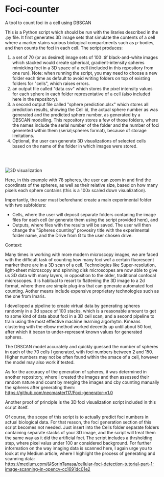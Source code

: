 # Foci-counter
A tool to count foci in a cell using DBSCAN

This is a Python script which should be run with the liraries described in the .py file. It first generates 3D image sets that simulate the contents of a cell where a marker stains various biological compartments such as p-bodies, and then counts the foci in each cell. The script produces:
1.  a set of 70 (or as desired) image sets of 100 .tif black-and-white images which stacked would create spherical, gradient-intensity spheres mimicking foci in a 3D space of a cell (included in this repository from one run). Note: when running the script, you may need to choose a new folder each time as default to avoid writing folders on top of existing folders for "cells", which raises errors.
2.  an output file called "data.csv" which stores the pixel intensity values for each sphere in each folder representative of a cell (also included here in the repository).
3.  a second output file called "sphere prediction.xlsx" which stores all prediction results, showing the Cell id, the actual sphere number as was generated and the predicted sphere number, as generated by a DBSCAN modelling.
This repository stores a few of those folders, where the names include the serial number of the folder and the number of foci genereted within them
(serial;spheres format), because of storage limitations.
4. Optional, the user can generate 3D visualizations of selected cells based on the name of the folder in which images were stored.
<br >
<br >

![3D visualization](https://github.com/neomaster117/Foci-counter/assets/47111504/899f805c-1458-4a2c-a755-48ad51b8cd6d)
<br >

Here, in this example with 78 spheres, the user can zoom in and find the coordinats of the spheres, as well as their relative size, based on how many pixels each sphere contains (this is a 100x scaled down visualization).


Importantly, the user must beforehand create a main experimental folder with two subfolders: 
- Cells, where the user will deposit separate folders contaning the image files for each cell (or generate them using the script provided here), and
- Outputs, where files with the results will be saved.
The user will then change the "Spheres counting" provosiry title with the experimental folder name, and the Drive from G to the user chosen drive.


Context:

Many times in working with more modern microscopy images, we are faced with the difficult task of counting how many foci wof a certain fluorescent marker there are in a 3D scan of a cell. Technologies like Super-resolution, light-sheet microscopy and spinning disk microscopes are now able to give us 3D data with many layers, in opposition to the older, traditional confocal microscopes. It is habitual to resort to flattening the 3D image to a 2d format, where there are simple plug-ins that can generate automated foci counting. Aother means include expensive proprietary technologies such as the one from Imaris.

I develloped a pipeline to create virtual data by generating spheres randomly in a 3d space of 100 stacks, which is a reasonable amount to get to some kind of data about foci in a 3D cell scan, and a second pipeline to train using the most effective machine learning algorhytm. Kmeans clustering with the elbow method worked decently up until about 50 foci, after which it becan to under-represent known values for generated spheres.

The DBSCAN model accurately and quickly guessed the number of spheres in each of the 70 cells I generated, with foci numbers between 2 and 150. Higher numbers may not be often found within the smace of a cell, however the model may also work if tested.

As for the accuracy of the generation of spheres, it was determined in another repository, where I created the images and then assessed their random nature and count by merging the images and cby counting manually the spheres after generating them:
<br >
https://github.com/neomaster117/Foci-generator-v1.0

Another proof of principle is the 3D foci visualization script included in this script itself.

Of course, the scope of this script is to actually predict foci numbers in actual biological data. For that reason, the foci generation section of this script becomes not needed. Just insert into the Cells folder separate folders containing separate stacks of your 3D image, and the script will treat them the same way as it did the artificial foci. The script includes a thrsholding step, where pixel valus under 100 ar considered background. For further information on the way imaging data is scanned here, I again urge you to look at my Medium article, where I highlight the process of generating and scanning data: 
<br >
https://medium.com/@SorinTanasa/cellular-foci-detection-tutorial-part-1-image-scanning-in-opencv-cc1691dc01e2
